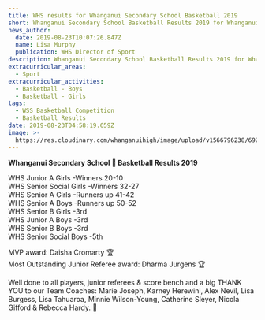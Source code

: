 ```yaml
---
title: WHS results for Whanganui Secondary School Basketball 2019
short: Whanganui Secondary School Basketball Results 2019 for Whanganui High School.
news_author:
  date: 2019-08-23T10:07:26.847Z
  name: Lisa Murphy
  publication: WHS Director of Sport
description: Whanganui Secondary School Basketball Results 2019 for Whanganui High School.
extracurricular_areas:
  - Sport
extracurricular_activities:
  - Basketball - Boys
  - Basketball - Girls
tags:
  - WSS Basketball Competition
  - Basketball Results
date: 2019-08-23T04:58:19.659Z
image: >-
  https://res.cloudinary.com/whanganuihigh/image/upload/v1566796238/69262835_1327489654066804_5419617208445698048_n.jpg
---
```

**Whanganui Secondary School 🏀 Basketball Results 2019**

WHS Junior A Girls -Winners 20-10   
WHS Senior Social Girls -Winners 32-27   
WHS Senior A Girls -Runners up 41-42   
WHS Senior A Boys -Runners up 50-52   
WHS Senior B Girls -3rd   
WHS Junior A Boys -3rd   
WHS Senior B Boys -3rd   
WHS Senior Social Boys -5th

MVP award: Daisha Cromarty 🏆  
Most Outstanding Junior Referee award: Dharma Jurgens 🏆

Well done to all players, junior referees & score bench and a big THANK YOU to our Team Coaches: Marie Joseph, Karney Herewini, Alex Nevil, Lisa Burgess, Lisa Tahuaroa, Minnie Wilson-Young, Catherine Sleyer, Nicola Gifford & Rebecca Hardy. ️🏀️
